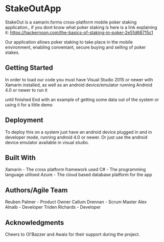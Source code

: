 # StakeOutApp

StakeOut is a xamarin.forms cross-platform mobile poker staking application., if you dont know what poker staking is here is a link explaining it: https://hackernoon.com/the-basics-of-staking-in-poker-2e51d68715c1

Our application allows poker staking to take place in the mobile environment, enabling conveniant, secure buying and selling of poker stakes.

## Getting Started

In order to load our code you must have Visual Studio 2015 or newer with Xamarin installed, as well as an android device/emulator running Android 4.0 or newer to run it

until finished
End with an example of getting some data out of the system or using it for a little demo

## Deployment

To deploy this on a system just have an android device plugged in and in developer mode, running android 4.0 or newer. Or just use the android device emulator available in visual studio.

## Built With

Xamarin - The cross platform framework used
C# - The programming language utilised
Azure - The cloud based database platform for the app

## Authors/Agile Team

Reuben Palmer - Product Owner
Callum Drennan - Scrum Master
Alex Alnaib - Developer
Triden Richards - Developer

## Acknowledgments

Cheers to Ol'Bazzer and Awais for their support during the project.
